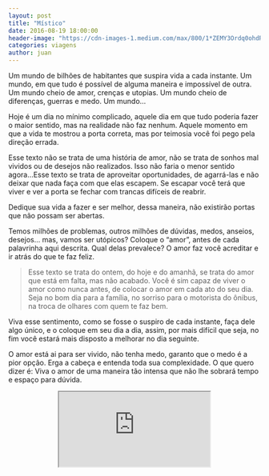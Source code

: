 ```yaml
---
layout: post
title: "Místico"
date: 2016-08-19 18:00:00
header-image: "https://cdn-images-1.medium.com/max/800/1*ZEMY3Ordq0ohdRtby0uxHw.jpeg"
categories: viagens
author: juan
---
```

Um mundo de bilhões de habitantes que suspira vida a cada instante. Um mundo, em que tudo é possível de alguma maneira e impossível de outra. Um mundo cheio de amor, crenças e utopias. Um mundo cheio de diferenças, guerras e medo. Um mundo…
<!--break-->

Hoje é um dia no mínimo complicado, aquele dia em que tudo poderia fazer o maior sentido, mas na realidade não faz nenhum. Aquele momento em que a vida te mostrou a porta correta, mas por teimosia você foi pego pela direção errada.

Esse texto não se trata de uma história de amor, não se trata de sonhos mal vividos ou de desejos não realizados. Isso não faria o menor sentido agora…Esse texto se trata de aproveitar oportunidades, de agarrá-las e não deixar que nada faça com que elas escapem. Se escapar você terá que viver e ver a porta se fechar com trancas difíceis de reabrir.

Dedique sua vida a fazer e ser melhor, dessa maneira, não existirão portas que não possam ser abertas.

Temos milhões de problemas, outros milhões de dúvidas, medos, anseios, desejos… mas, vamos ser utópicos? Coloque o “amor”, antes de cada palavrinha aqui descrita. Qual delas prevalece? O amor faz você acreditar e ir atrás do que te faz feliz.

>Esse texto se trata do ontem, do hoje e do amanhã, se trata do amor que está em falta, mas não acabado. Você é sim capaz de viver o amor como nunca antes, de colocar o amor em cada ato do seu dia. Seja no bom dia para a família, no sorriso para o motorista do ônibus, na troca de olhares com quem te faz bem.

Viva esse sentimento, como se fosse o suspiro de cada instante, faça dele algo único, e o coloque em seu dia a dia, assim, por mais difícil que seja, no fim você estará mais disposto a melhorar no dia seguinte.

O amor está ai para ser vivido, não tenha medo, garanto que o medo é a pior opção. Erga a cabeça e entenda toda sua complexidade. O que quero dizer é: Viva o amor de uma maneira tão intensa que não lhe sobrará tempo e espaço para dúvida.
<center>
<iframe width="60%" src="https://www.youtube.com/embed/kE2TkQx55IQ">
</iframe>
</center>
